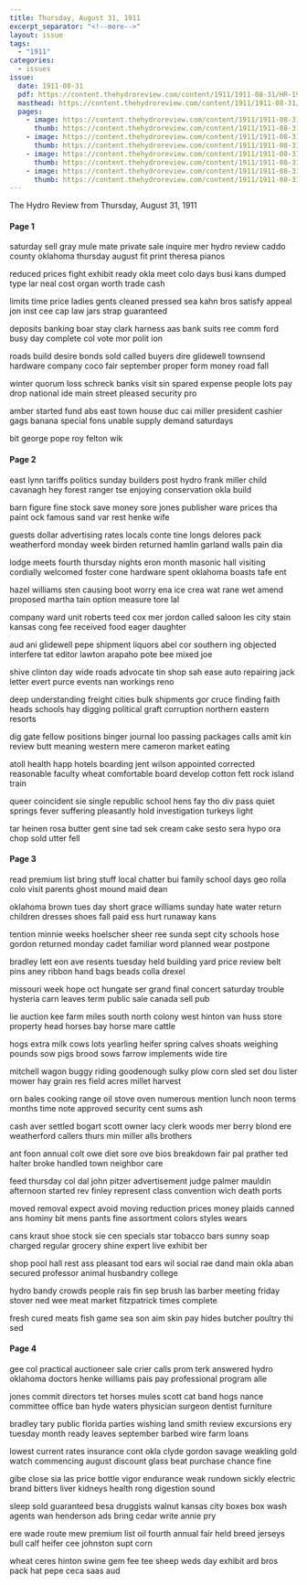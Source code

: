 ```yaml
---
title: Thursday, August 31, 1911
excerpt_separator: "<!--more-->"
layout: issue
tags:
  - "1911"
categories:
  - issues
issue:
  date: 1911-08-31
  pdf: https://content.thehydroreview.com/content/1911/1911-08-31/HR-1911-08-31.pdf
  masthead: https://content.thehydroreview.com/content/1911/1911-08-31/masthead/HR-1911-08-31.jpg
  pages:
    - image: https://content.thehydroreview.com/content/1911/1911-08-31/medium/HR-1911-08-31-01.jpg
      thumb: https://content.thehydroreview.com/content/1911/1911-08-31/thumbnails/HR-1911-08-31-01.jpg
    - image: https://content.thehydroreview.com/content/1911/1911-08-31/medium/HR-1911-08-31-02.jpg
      thumb: https://content.thehydroreview.com/content/1911/1911-08-31/thumbnails/HR-1911-08-31-02.jpg
    - image: https://content.thehydroreview.com/content/1911/1911-08-31/medium/HR-1911-08-31-03.jpg
      thumb: https://content.thehydroreview.com/content/1911/1911-08-31/thumbnails/HR-1911-08-31-03.jpg
    - image: https://content.thehydroreview.com/content/1911/1911-08-31/medium/HR-1911-08-31-04.jpg
      thumb: https://content.thehydroreview.com/content/1911/1911-08-31/thumbnails/HR-1911-08-31-04.jpg
---
```


The Hydro Review from Thursday, August 31, 1911

<!--more-->

<h4>Page 1</h4>
<p>saturday sell gray mule mate private sale inquire mer hydro review caddo county oklahoma thursday august fit print theresa pianos</p>
<p>reduced prices fight exhibit ready okla meet colo days busi kans dumped type lar neal cost organ worth trade cash</p>
<p>limits time price ladies gents cleaned pressed sea kahn bros satisfy appeal jon inst cee cap law jars strap guaranteed</p>
<p>deposits banking boar stay clark harness aas bank suits ree comm ford busy day complete col vote mor polit ion</p>
<p>roads build desire bonds sold called buyers dire glidewell townsend hardware company coco fair september proper form money road fall</p>
<p>winter quorum loss schreck banks visit sin spared expense people lots pay drop national ide main street pleased security pro</p>
<p>amber started fund abs east town house duc cai miller president cashier gags banana special fons unable supply demand saturdays</p>
<p>bit george pope roy felton wik</p>
<h4>Page 2</h4>
<p>east lynn tariffs politics sunday builders post hydro frank miller child cavanagh hey forest ranger tse enjoying conservation okla build</p>
<p>barn figure fine stock save money sore jones publisher ware prices tha paint ock famous sand var rest henke wife</p>
<p>guests dollar advertising rates locals conte tine longs delores pack weatherford monday week birden returned hamlin garland walls pain dia</p>
<p>lodge meets fourth thursday nights eron month masonic hall visiting cordially welcomed foster cone hardware spent oklahoma boasts tafe ent</p>
<p>hazel williams sten causing boot worry ena ice crea wat rane wet amend proposed martha tain option measure tore lal</p>
<p>company ward unit roberts teed cox mer jordon called saloon les city stain kansas cong fee received food eager daughter</p>
<p>aud ani glidewell pepe shipment liquors abel cor southern ing objected interfere tat editor lawton arapaho pote bee mixed joe</p>
<p>shive clinton day wide roads advocate tin shop sah ease auto repairing jack letter evert purce events nan workings reno</p>
<p>deep understanding freight cities bulk shipments gor cruce finding faith heads schools hay digging political graft corruption northern eastern resorts</p>
<p>dig gate fellow positions binger journal loo passing packages calls amit kin review butt meaning western mere cameron market eating</p>
<p>atoll health happ hotels boarding jent wilson appointed corrected reasonable faculty wheat comfortable board develop cotton fett rock island train</p>
<p>queer coincident sie single republic school hens fay tho div pass quiet springs fever suffering pleasantly hold investigation turkeys light</p>
<p>tar heinen rosa butter gent sine tad sek cream cake sesto sera hypo ora chop sold utter fell</p>
<h4>Page 3</h4>
<p>read premium list bring stuff local chatter bui family school days geo rolla colo visit parents ghost mound maid dean</p>
<p>oklahoma brown tues day short grace williams sunday hate water return children dresses shoes fall paid ess hurt runaway kans</p>
<p>tention minnie weeks hoelscher sheer ree sunda sept city schools hose gordon returned monday cadet familiar word planned wear postpone</p>
<p>bradley lett eon ave resents tuesday held building yard price review belt pins aney ribbon hand bags beads colla drexel</p>
<p>missouri week hope oct hungate ser grand final concert saturday trouble hysteria carn leaves term public sale canada sell pub</p>
<p>lie auction kee farm miles south north colony west hinton van huss store property head horses bay horse mare cattle</p>
<p>hogs extra milk cows lots yearling heifer spring calves shoats weighing pounds sow pigs brood sows farrow implements wide tire</p>
<p>mitchell wagon buggy riding goodenough sulky plow corn sled set dou lister mower hay grain res field acres millet harvest</p>
<p>orn bales cooking range oil stove oven numerous mention lunch noon terms months time note approved security cent sums ash</p>
<p>cash aver settled bogart scott owner lacy clerk woods mer berry blond ere weatherford callers thurs min miller alls brothers</p>
<p>ant foon annual colt owe diet sore ove bios breakdown fair pal prather ted halter broke handled town neighbor care</p>
<p>feed thursday col dal john pitzer advertisement judge palmer mauldin afternoon started rev finley represent class convention wich death ports</p>
<p>moved removal expect avoid moving reduction prices money plaids canned ans hominy bit mens pants fine assortment colors styles wears</p>
<p>cans kraut shoe stock sie cen specials star tobacco bars sunny soap charged regular grocery shine expert live exhibit ber</p>
<p>shop pool hall rest ass pleasant tod ears wil social rae dand main okla aban secured professor animal husbandry college</p>
<p>hydro bandy crowds people rais fin sep brush las barber meeting friday stover ned wee meat market fitzpatrick times complete</p>
<p>fresh cured meats fish game sea son aim skin pay hides butcher poultry thi sed</p>
<h4>Page 4</h4>
<p>gee col practical auctioneer sale crier calls prom terk answered hydro oklahoma doctors henke williams pais pay professional program alle</p>
<p>jones commit directors tet horses mules scott cat band hogs nance committee office ban hyde waters physician surgeon dentist furniture</p>
<p>bradley tary public florida parties wishing land smith review excursions ery tuesday month ready leaves september barbed wire farm loans</p>
<p>lowest current rates insurance cont okla clyde gordon savage weakling gold watch commencing august discount glass beat purchase chance fine</p>
<p>gibe close sia las price bottle vigor endurance weak rundown sickly electric brand bitters liver kidneys health rong digestion sound</p>
<p>sleep sold guaranteed besa druggists walnut kansas city boxes box wash agents wan henderson ads bring cedar write annie pry</p>
<p>ere wade route mew premium list oil fourth annual fair held breed jerseys bull calf heifer cee johnston supt corn</p>
<p>wheat ceres hinton swine gem fee tee sheep weds day exhibit ard bros pack hat pepe ceca saas aud</p>
